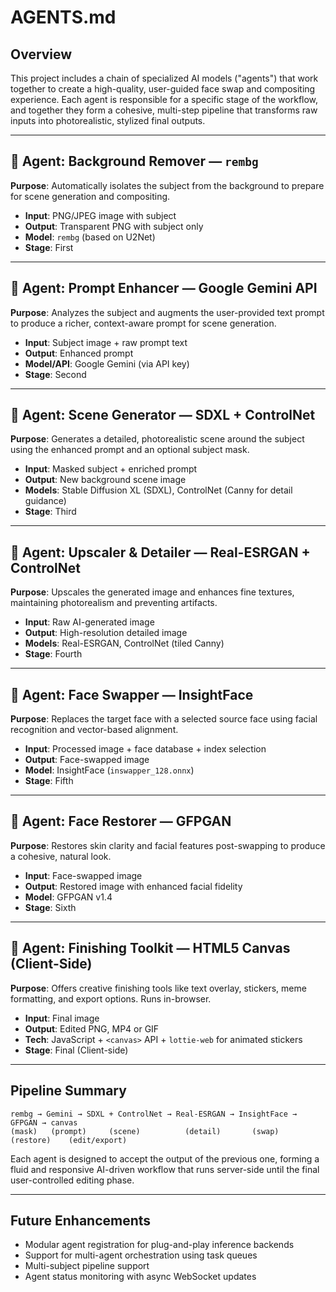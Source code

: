 # AGENTS.md

## Overview

This project includes a chain of specialized AI models ("agents") that work together to create a high-quality, user-guided face swap and compositing experience. Each agent is responsible for a specific stage of the workflow, and together they form a cohesive, multi-step pipeline that transforms raw inputs into photorealistic, stylized final outputs.

---

## 🧠 Agent: Background Remover — `rembg`

**Purpose**: Automatically isolates the subject from the background to prepare for scene generation and compositing.

* **Input**: PNG/JPEG image with subject
* **Output**: Transparent PNG with subject only
* **Model**: `rembg` (based on U2Net)
* **Stage**: First

---

## 🧠 Agent: Prompt Enhancer — Google Gemini API

**Purpose**: Analyzes the subject and augments the user-provided text prompt to produce a richer, context-aware prompt for scene generation.

* **Input**: Subject image + raw prompt text
* **Output**: Enhanced prompt
* **Model/API**: Google Gemini (via API key)
* **Stage**: Second

---

## 🧠 Agent: Scene Generator — SDXL + ControlNet

**Purpose**: Generates a detailed, photorealistic scene around the subject using the enhanced prompt and an optional subject mask.

* **Input**: Masked subject + enriched prompt
* **Output**: New background scene image
* **Models**: Stable Diffusion XL (SDXL), ControlNet (Canny for detail guidance)
* **Stage**: Third

---

## 🧠 Agent: Upscaler & Detailer — Real-ESRGAN + ControlNet

**Purpose**: Upscales the generated image and enhances fine textures, maintaining photorealism and preventing artifacts.

* **Input**: Raw AI-generated image
* **Output**: High-resolution detailed image
* **Models**: Real-ESRGAN, ControlNet (tiled Canny)
* **Stage**: Fourth

---

## 🧠 Agent: Face Swapper — InsightFace

**Purpose**: Replaces the target face with a selected source face using facial recognition and vector-based alignment.

* **Input**: Processed image + face database + index selection
* **Output**: Face-swapped image
* **Model**: InsightFace (`inswapper_128.onnx`)
* **Stage**: Fifth

---

## 🧠 Agent: Face Restorer — GFPGAN

**Purpose**: Restores skin clarity and facial features post-swapping to produce a cohesive, natural look.

* **Input**: Face-swapped image
* **Output**: Restored image with enhanced facial fidelity
* **Model**: GFPGAN v1.4
* **Stage**: Sixth

---

## 🧠 Agent: Finishing Toolkit — HTML5 Canvas (Client‑Side)

**Purpose**: Offers creative finishing tools like text overlay, stickers, meme formatting, and export options. Runs in-browser.

* **Input**: Final image
* **Output**: Edited PNG, MP4 or GIF
* **Tech**: JavaScript + `<canvas>` API + `lottie-web` for animated stickers
* **Stage**: Final (Client-side)

---

## Pipeline Summary

```text
rembg → Gemini → SDXL + ControlNet → Real‑ESRGAN → InsightFace → GFPGAN → canvas
(mask)   (prompt)     (scene)          (detail)       (swap)        (restore)    (edit/export)
```

Each agent is designed to accept the output of the previous one, forming a fluid and responsive AI-driven workflow that runs server-side until the final user-controlled editing phase.

---

## Future Enhancements

* Modular agent registration for plug-and-play inference backends
* Support for multi-agent orchestration using task queues
* Multi-subject pipeline support
* Agent status monitoring with async WebSocket updates
